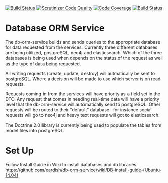 [![Build Status](https://magnum.travis-ci.com/eardish/ephect-api.svg?token=QpoLNHjVKRsjoExsauxP&branch=dev)](https://magnum.travis-ci.com/eardish/ephect-api)
[![Scrutinizer Code Quality](https://scrutinizer-ci.com/g/eardish/db-orm-service/badges/quality-score.png?b=dev&s=9f3ea07c284fe3affb1eb28f9ffd8b302e33fd63)](https://scrutinizer-ci.com/g/eardish/db-orm-service/?branch=dev)
[![Code Coverage](https://scrutinizer-ci.com/g/eardish/db-orm-service/badges/coverage.png?b=dev&s=86e62c9ccb81eeb003e8ba3d345c3368b6841de4)](https://scrutinizer-ci.com/g/eardish/db-orm-service/?branch=dev)
[![Build Status](https://scrutinizer-ci.com/g/eardish/db-orm-service/badges/build.png?b=dev&s=80caa852c010c3c5e1c8e7dd4638ac35914f3c84)](https://scrutinizer-ci.com/g/eardish/db-orm-service/build-status/dev)

Database ORM Service
====================
The db-orm-service builds and sends queries to the appropriate database for data requested from the services. Currently three different databases are being utilized, postgreSQL, neo4j and elasticsearch. Which of the three databases is being used when depends on the status of the request as well as the type of data being requested.

All writing requests (create, update, destroy) will autmatically be sent to postgreSQL. Where a decision will be made to use which server is on read requests.

Requests coming in from the services will have priority as a field set in the DTO. Any request that comes in needing real-time data will have a priority level that the db-orm-service will automatically send to postgreSQL. Other requests will be routed to their "default" database--for instance social requests will go to neo4j and heavy text requests will got to elasticsearch.

The Doctrine 2.0 library is currently being used to populate the tables from model files into postgreSQL.


Set Up
====================
Follow Install Guide in Wiki to install databases and db libraries  
https://github.com/eardish/db-orm-service/wiki/DB-install-guide-(Ubuntu-14.04)
